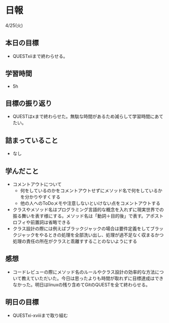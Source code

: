 # 日報

4/25(火)

## 本日の目標

- QUESTxiiまで終わらせる。

## 学習時間

- 5h

## 目標の振り返り

- QUESTはxまで終わらせた。無駄な時間があるため減らして学習時間にあてたい。

## 詰まっていること

- なし

## 学んだこと

- コメントアウトについて
    - 何をしているのかをコメントアウトせずにメソッド名で何をしているかを分かりやすくする
    - 他の人へのToDoメモや注意しないといけない点をコメントアウトする
- クラスやメソッド名はプログラミング言語的な概念を入れずに現実世界での振る舞いを表す様にする。メソッド名は「動詞＋目的後」で表す。アポストロフィや前置詞は省略できる
- クラス設計の際には例えばブラックジャックの場合は要件定義をしてブラックジャックをやるときの処理を全部洗い出し、処理が過不足なく収まるかつ処理の責任の所在がクラスと乖離すすることのないようにする

## 感想

- コードレビューの際にメソッド名のルールやクラス設計の効率的な方法について教えていただいた。今日は思ったよりも時間が取れずに目標達成はできなかった。明日はlinuxの残り含めてGitのQUESTを全て終わらせる。

## 明日の目標

- QUESTxi-xviiiまで取り組む
